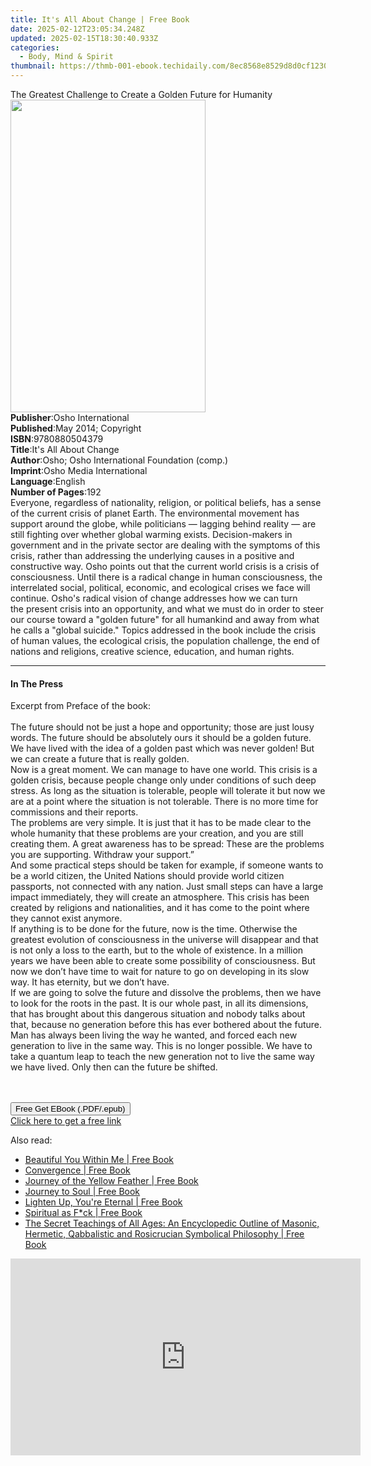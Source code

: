 ```yaml
---
title: It's All About Change | Free Book
date: 2025-02-12T23:05:34.248Z
updated: 2025-02-15T18:30:40.933Z
categories:
  - Body, Mind & Spirit
thumbnail: https://thmb-001-ebook.techidaily.com/8ec8568e8529d8d0cf12304e1c7465d2782cdc62a9d50de0bc97b9c726924487.jpg
---
```

<main id="book-container">
  <div class="flex flex-col">
    <div class="book-brief flex-1 py-6 px-4 sm:p-6 md:py-10 md:px-8">
      <!-- brief-->
      <div class="book-brief-main">
        The Greatest Challenge to Create a Golden Future for Humanity
      </div>
    </div>
    <div
      class="book-meta-info flex-1 grid gap-4 col-start-1 col-end-3 row-start-1 sm:mb-6 sm:grid-cols-4 lg:gap-6 lg:col-start-2 lg:row-end-6 lg:row-span-6 lg:mb-0"
    >
      <div
        class="book-meta-info-left place-content-center mt-4 p-4 text-sm leading-6 col-start-2 col-span-2 dark:text-slate-400"
      >
        <img
          class="w-full h-500 object-cover rounded-lg sm:h-255 sm:col-span-2 lg:col-span-full"
          src="https://img-001-ebook.techidaily.com/7d69a2828faaa21ad53e1fc2c65a324643c8e80e555bb13721c58fe47dbd7a59.jpg"
          alt=""
          width="312"
          height="500"
        />
      </div>
      <div
        class="book-meta-info-right mt-2 col-start-1 row-start-2 col-span-3 self-center"
      >
        <!-- meta data  -->
        <div class="flex flex-col px-4 md:px-8">
          <div class="flex-1">
            <strong>Publisher</strong>:<span class="px-2"
              >Osho International</span
            >
          </div>
          <div class="flex-1">
            <strong>Published</strong>:<span class="px-2"
              >May 2014; Copyright</span
            >
          </div>
          <div class="flex-1">
            <strong>ISBN</strong>:<span class="px-2">9780880504379</span>
          </div>
          <div class="flex-1">
            <strong>Title</strong>:<span class="px-2"
              >It&#39;s All About Change</span
            >
          </div>
          <div class="flex-1">
            <strong>Author</strong>:<span class="px-2"
              >Osho; Osho International Foundation (comp.)</span
            >
          </div>
          <div class="flex-1">
            <strong>Imprint</strong>:<span class="px-2"
              >Osho Media International</span
            >
          </div>
          <div class="flex-1">
            <strong>Language</strong>:<span class="px-2">English</span>
          </div>
          <div class="flex-1">
            <strong>Number of Pages</strong>:<span class="px-2">192</span>
          </div>
        </div>
      </div>
    </div>
    <div class="book-description flex-1 py-6 px-4 sm:p-6 md:py-10 md:px-8">
      <div class="book-description-main">
        <div accordion-content="" id="description">
          Everyone, regardless of nationality, religion, or political beliefs,
          has&nbsp;a sense of the current crisis of planet Earth. The
          environmental movement has support around the globe, while
          politicians&nbsp;— lagging behind reality — are still fighting over
          whether global warming exists. Decision-makers in government and in
          the private sector are dealing with the symptoms of this crisis,
          rather than addressing the underlying causes&nbsp;in a positive and
          constructive way. Osho points out that the current world crisis is a
          crisis of consciousness. Until there is a radical change in human
          consciousness, the interrelated social, political, economic, and
          ecological crises we face will continue. Osho's radical vision of
          change&nbsp;addresses how we can turn the&nbsp;present crisis into an
          opportunity, and what we must do in order to steer our course toward a
          "golden future"&nbsp;for all humankind and away from what he calls a
          "global suicide." Topics addressed in the book include the crisis of
          human values, the ecological crisis, the population challenge, the end
          of nations and religions, creative science, education, and human
          rights.
        </div>
      </div>
    </div>
    <div class="book-excerpts flex-1 py-6 px-4 sm:p-6 md:py-10 md:px-8">
      <!-- excerpts-->
      <div class="book-excerpts-main">
        <hr />
        <h4 class="placeholder placeholder-heading">
          <span>In The Press</span>
        </h4>
        <p>
          Excerpt from Preface of the book:<br /><br />The future should not be
          just a hope and opportunity; those are just lousy words. The future
          should be absolutely ours it should be a golden future. We have lived
          with the idea of a golden past which was never golden! But we can
          create a future that is really golden.<br />Now is a great moment. We
          can manage to have one world. This crisis is a golden crisis, because
          people change only under conditions of such deep stress. As long as
          the situation is tolerable, people will tolerate it but now we are at
          a point where the situation is not tolerable. There is no more time
          for commissions and their reports.<br />The problems are very simple.
          It is just that it has to be made clear to the whole humanity that
          these problems are your creation, and you are still creating them. A
          great awareness has to be spread: These are the problems you are
          supporting. Withdraw your support.”<br />And some practical steps
          should be taken for example, if someone wants to be a world citizen,
          the United Nations should provide world citizen passports, not
          connected with any nation. Just small steps can have a large impact
          immediately, they will create an atmosphere. This crisis has been
          created by religions and nationalities, and it has come to the point
          where they cannot exist anymore.<br />If anything is to be done for
          the future, now is the time. Otherwise the greatest evolution of
          consciousness in the universe will disappear and that is not only a
          loss to the earth, but to the whole of existence. In a million years
          we have been able to create some possibility of consciousness. But now
          we don’t have time to wait for nature to go on developing in its slow
          way. It has eternity, but we don’t have.<br />If we are going to solve
          the future and dissolve the problems, then we have to look for the
          roots in the past. It is our whole past, in all its dimensions, that
          has brought about this dangerous situation and nobody talks about
          that, because no generation before this has ever bothered about the
          future. Man has always been living the way he wanted, and forced each
          new generation to live in the same way. This is no longer possible. We
          have to take a quantum leap to teach the new generation not to live
          the same way we have lived. Only then can the future be shifted.<br /><br /><br />
        </p>
      </div>
    </div>
    <div
      class="book-about-author flex-1 py-6 px-4 sm:p-6 md:py-10 md:px-8"
    ></div>
    <div class="book-free-get flex-1 py-6 px-4 sm:p-6 md:py-10 md:px-8">
      <button
        id="btn-free-get"
        class="bg-blue-500 hover:bg-blue-700 text-white font-bold py-2 px-4 rounded"
      >
        Free Get EBook (.PDF/.epub)
      </button>
      <div id="countdown-display" class="px-2 text-lg mt-2"></div>
      <a
        id="free-link"
        class="hidden bg-blue-500 hover:bg-blue-700 text-white font-bold py-2 px-4 rounded"
        href="https://www.ebooks.com/en-us/book/96476498/it-s-all-about-change/osho/"
        target="_blank"
        >Click here to get a free link</a
      >
    </div>
    <script>
      let countdownTime = 0;
      let countdownInterval = null;
      document
        .getElementById('btn-free-get')
        .addEventListener('click', startCountdown);
      function startCountdown() {
        countdownTime = new Date().getTime() + 60000 * 3;
        countdownInterval = setInterval(updateCountdown, 1000);
        document.getElementById('btn-free-get').disabled = true;
        document
          .getElementById('btn-free-get')
          .classList.add('bg-gray-500', 'cursor-not-allowed');
      }
      function updateCountdown() {
        let currentTime = new Date().getTime();
        let timeLeft = countdownTime - currentTime;
        let secondsLeft = Math.floor(timeLeft / 1000);
        document.getElementById('countdown-display').innerHTML =
          `Remaining time: ${secondsLeft} seconds.`;
        if (secondsLeft <= 0) {
          clearInterval(countdownInterval);
          document.getElementById('btn-free-get').classList.add('hidden');
          document.getElementById('free-link').classList.remove('hidden');
          document.getElementById('countdown-display').innerHTML = '';
        }
      }
    </script>
  </div>
</main>

<ins class="adsbygoogle"
      style="display:block"
      data-ad-client="ca-pub-7571918770474297"
      data-ad-slot="8358498916"
      data-ad-format="auto"
      data-full-width-responsive="true"></ins>
    

<span class="atpl-alsoreadstyle">Also read:</span>
<div><ul>
<li><a href="https://novels-ebooks.techidaily.com/210243117-9780648873990-beautiful-you-within-me/"><u>Beautiful You Within Me | Free Book</u></a></li>
<li><a href="https://novels-ebooks.techidaily.com/210243000-9781637529010-convergence/"><u>Convergence | Free Book</u></a></li>
<li><a href="https://novels-ebooks.techidaily.com/210243119-9780648873983-journey-of-the-yellow-feather/"><u>Journey of the Yellow Feather | Free Book</u></a></li>
<li><a href="https://novels-ebooks.techidaily.com/210243272-9781734920901-journey-to-soul/"><u>Journey to Soul | Free Book</u></a></li>
<li><a href="https://novels-ebooks.techidaily.com/210243271-9781988387253-lighten-up-youre-eternal/"><u>Lighten Up, You're Eternal | Free Book</u></a></li>
<li><a href="https://novels-ebooks.techidaily.com/210243146-9781952352072-spiritual-as-fck/"><u>Spiritual as F*ck | Free Book</u></a></li>
<li><a href="https://novels-ebooks.techidaily.com/210243061-9781638230045-the-secret-teachings-of-all-ages-an-encyclopedic-outline-of-masonic-hermetic-qabbalistic-and-rosicrucian-symbolical-philosophy/"><u>The Secret Teachings of All Ages: An Encyclopedic Outline of Masonic, Hermetic, Qabbalistic and Rosicrucian Symbolical Philosophy | Free Book</u></a></li>
</ul></div>

<!-- affiliate ads begin -->
<iframe width="560" height="315" src="https://www.youtube.com/embed/97ydpSmzTJw?si=tFcelmtQX4u-b3u5" title="YouTube video player" frameborder="0" allow="accelerometer; autoplay; clipboard-write; encrypted-media; gyroscope; picture-in-picture; web-share" referrerpolicy="strict-origin-when-cross-origin" allowfullscreen></iframe>
<!-- affiliate ads end -->

